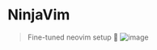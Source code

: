 # NinjaVim

> Fine-tuned neovim setup 🥷
![image](https://github.com/sameer1612/.dotfiles/assets/39580073/f7943479-6ea5-454c-9cd6-0f61970b4571)

